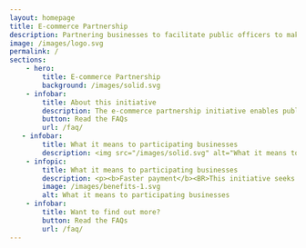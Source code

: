 ```yaml
---
layout: homepage
title: E-commerce Partnership
description: Partnering businesses to facilitate public officers to make small value purchases off commercial digital platforms
image: /images/logo.svg
permalink: /
sections:
    - hero:
        title: E-commerce Partnership
        background: /images/solid.svg
    - infobar:
        title: About this initiative
        description: The e-commerce partnership initiative enables public officers to make efficient and seamless small value purchases off commercial digital  platforms through use of technology.<BR><BR>To facilitate this initiative, an intermediary interface ('middleware') has been developed to connect Government’s corporate systems with commercial digital platforms.
        button: Read the FAQs
        url: /faq/
   - infobar:
        title: What it means to participating businesses
        description: <img src="/images/solid.svg" alt="What it means to participating businesses">Text
    - infopic:
        title: What it means to participating businesses
        description: <p><b>Faster payment</b><BR>This initiative seeks to reduce manual processing work across the procure-to-pay process (e.g. manual reconciliation and manual submission of invoices), and thereby enabling faster payments to our suppliers.</p><BR><p><b>SME digitalisation</b><BR>This initiative provides added incentive for SME vendors to bring businesses online and digitalise processes from order to invoice to payment, and improve productivity.</p><BR><p><b>New opportunities</b><br>Through this digitalisation, SMEs will be better equipped to supply to buyers beyond Singapore’s shores in the e-commerce space.</p><br><p>We welcome you to start the journey with us via this open partnership.</p>
        image: /images/benefits-1.svg
        alt: What it means to participating businesses
    - infobar:
        title: Want to find out more?
        button: Read the FAQs
        url: /faq/
---
```


